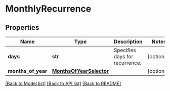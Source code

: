 # MonthlyRecurrence

## Properties
Name | Type | Description | Notes
------------ | ------------- | ------------- | -------------
**days** | **str** | Specifies days for recurrence. | [optional] 
**months_of_year** | [**MonthsOfYearSelector**](MonthsOfYearSelector.md) |  | [optional] 

[[Back to Model list]](../README.md#documentation-for-models) [[Back to API list]](../README.md#documentation-for-api-endpoints) [[Back to README]](../README.md)


